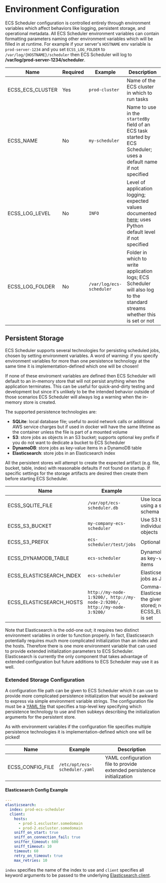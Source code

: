 # Environment Configuration

ECS Scheduler configuration is controlled entirely through environment variables which affect behaviors like logging, persistent storage, and operational metadata. All ECS Scheduler environment variables can contain formatting parameters naming other environment variables which will be filled in at runtime. For example if your server's `HOSTNAME` env variable is `prod-server-1234` and you set `ECSS_LOG_FOLDER` to `/var/log/{HOSTNAME}/scheduler` then ECS Scheduler will log to **/var/log/prod-server-1234/scheduler**.

| Name | Required | Example | Description |
| ---- | -------- | ------- | ----------- |
| ECSS_ECS_CLUSTER | Yes | `prod-cluster` | Name of the ECS cluster in which to run tasks |
| ECSS_NAME | No | `my-scheduler` | Name to use in the `startedBy` field of an ECS task started by ECS Scheduler; uses a default name if not specified |
| ECSS_LOG_LEVEL | No | `INFO` | Level of application logging; expected values documented [here](https://docs.python.org/3/library/logging.html#logging-levels); uses Python default level if not specified |
| ECSS_LOG_FOLDER | No | `/var/log/ecs-scheduler` | Folder in which to write application logs; ECS Scheduler will also log to the standard streams whether this is set or not |

## Persistent Storage

ECS Scheduler supports several technologies for persisting scheduled jobs, chosen by setting environment variables. A word of warning: if you specify environment variables for more than one persistence technology at the same time it is implementation-defined which one will be chosen!

If none of these enviroment variables are defined then ECS Scheduler will default to an in-memory store that will not persist anything when the application terminates. This can be useful for quick-and-dirty testing and development but since it's unlikely to be the intended behavior outside of those scenarios ECS Scheduler will always log a warning when the in-memory store is created.

The supported persistence technologies are:

- **SQLite**: local database file; useful to avoid network calls or additional AWS service charges but if used in docker will have the same lifetime as the container unless the file is part of a mounted volume
- **S3**: store jobs as objects in an S3 bucket; supports optional key prefix if you do not want to dedicate a bucket to ECS Scheduler
- **DynamoDB**: store jobs as key-value items in a DynamoDB table
- **Elasticsearch**: store jobs in an Elasticsearch index

All the persistent stores will attempt to create the expected artifact (e.g. file, bucket, table, index) with reasonable defaults if not found on startup. If specific settings for the storage artifacts are desired then create them before starting ECS Scheduler.

| Name | Example | Description |
| ---- | ------- | ----------- |
| ECSS_SQLITE_FILE | `/var/opt/ecs-scheduler.db` | Use local SQLite database file using a simple id, JSON data schema |
| ECSS_S3_BUCKET | `my-company-ecs-scheduler` | Use S3 bucket to store jobs as individual serialized JSON S3 objects |
| ECSS_S3_PREFIX | `ecs-scheduler/test/jobs` | Optional S3 key prefix |
| ECSS_DYNAMODB_TABLE | `ecs-scheduler` | DynamoDB table to store jobs as key-value serialized JSON items |
| ECSS_ELASTICSEARCH_INDEX | `ecs-scheduler` | Elasticsearch index to store jobs as JSON documents |
| ECSS_ELASTICSEARCH_HOSTS | `http://my-node-1:9200/, http://my-node-2:9200/, http://my-node-3:9200/` | Comma-delimited Elasticsearch hosts on which the given Elasticsearch index is stored; required if ECSS_ELASTICSEARCH_INDEX is set |

Note that Elasticsearch is the odd-one out; it requires two distinct environment variables in order to function properly. In fact, Elasticsearch potentially requires much more complicated initialization than an index and the hosts. Therefore there is one more environment variable that can used to provide extended initialization parameters to ECS Scheduler. Elasticsearch is currently the only component that takes advantage of extended configuration but future additions to ECS Scheduler may use it as well.

### Extended Storage Configuration

A configuration file path can be given to ECS Scheduler which it can use to provide more complicated persistence initialization that would be awkward to express via simple environment variable strings. The configuration file must be a [YAML file](https://en.wikipedia.org/wiki/YAML) that specifies a top-level key specifying which persistence technology to use and then subkeys describing the initialization arguments for the persistent store.

As with environment variables if the configuration file specifies multiple persistence technologies it is implementation-defined which one will be picked!

| Name | Example | Description |
| ---- | ------- | ----------- |
| ECSS_CONFIG_FILE | `/etc/opt/ecs-scheduler.yaml` | YAML configuration file to provide extended persistence initialization |

#### Elasticsearch Config Example

```yaml
---
elasticsearch:
  index: prod-ecs-scheduler
  client:
    hosts:
      - prod-1.escluster.somedomain
      - prod-2.escluster.somedomain
    sniff_on_start: true
    sniff_on_connection_fail: true
    sniffer_timeout: 600
    sniff_timeout: 10
    timeout: 60
    retry_on_timeout: true
    max_retries: 10
```

`index` specifies the name of the index to use and `client` specifies all keyword arguments to be passed to the underlying [Elasticsearch client](http://elasticsearch-py.readthedocs.io/en/master/api.html#elasticsearch).
